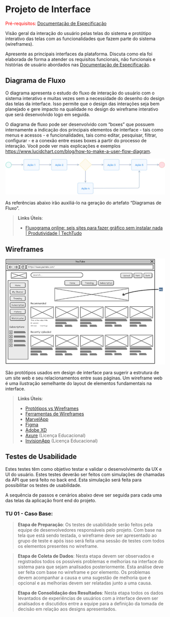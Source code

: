 
# Projeto de Interface

<span style="color:red">Pré-requisitos: <a href="2-Especificação do Projeto.md"> Documentação de Especificação</a></span>

Visão geral da interação do usuário pelas telas do sistema e protótipo interativo das telas com as funcionalidades que fazem parte do sistema (wireframes).

 Apresente as principais interfaces da plataforma. Discuta como ela foi elaborada de forma a atender os requisitos funcionais, não funcionais e histórias de usuário abordados nas <a href="2-Especificação do Projeto.md"> Documentação de Especificação</a>.

## Diagrama de Fluxo

O diagrama apresenta o estudo do fluxo de interação do usuário com o sistema interativo e  muitas vezes sem a necessidade do desenho do design das telas da interface. Isso permite que o design das interações seja bem planejado e gere impacto na qualidade no design do wireframe interativo que será desenvolvido logo em seguida.

O diagrama de fluxo pode ser desenvolvido com “boxes” que possuem internamente a indicação dos principais elementos de interface - tais como menus e acessos - e funcionalidades, tais como editar, pesquisar, filtrar, configurar - e a conexão entre esses boxes a partir do processo de interação. Você pode ver mais explicações e exemplos https://www.lucidchart.com/blog/how-to-make-a-user-flow-diagram.

![Exemplo de Diagrama de Fluxo](img/diagramafluxo2.jpg)

As referências abaixo irão auxiliá-lo na geração do artefato “Diagramas de Fluxo”.

> **Links Úteis**:
> - [Fluxograma online: seis sites para fazer gráfico sem instalar nada | Produtividade | TechTudo](https://www.techtudo.com.br/listas/2019/03/fluxograma-online-seis-sites-para-fazer-grafico-sem-instalar-nada.ghtml)

## Wireframes

![Exemplo de Wireframe](img/wireframe-example.png)

São protótipos usados em design de interface para sugerir a estrutura de um site web e seu relacionamentos entre suas páginas. Um wireframe web é uma ilustração semelhante do layout de elementos fundamentais na interface.
 
> **Links Úteis**:
> - [Protótipos vs Wireframes](https://www.nngroup.com/videos/prototypes-vs-wireframes-ux-projects/)
> - [Ferramentas de Wireframes](https://rockcontent.com/blog/wireframes/)
> - [MarvelApp](https://marvelapp.com/developers/documentation/tutorials/)
> - [Figma](https://www.figma.com/)
> - [Adobe XD](https://www.adobe.com/br/products/xd.html#scroll)
> - [Axure](https://www.axure.com/edu) (Licença Educacional)
> - [InvisionApp](https://www.invisionapp.com/) (Licença Educacional)

## Testes de Usabilidade
Estes testes têm como objetivo testar e validar o desenvolvimento da UX e UI do usuário. Estes testes deverão ser feitos com simulações de chamadas da API que será feito no back end. Esta simulação será feita para possibilitar os testes de usabilidade.

A sequência de passos e cenários abaixo deve ser seguida para cada uma das telas da aplicação front end do projeto.

### TU 01 - Caso Base:

> **Etapa de Preparação**:
>   Os testes de usabilidade serão feitos pela equipe de desenvolvedores responsáveis pelo projeto.
>   Com base na tela que está sendo testada, o wireframe deve ser apresentado ao grupo de teste e após isso será feita uma sessão de testes com todos os elementos presentes no wireframe.

> **Etapa de Coleta de Dados**:
> Nesta etapa devem ser observados e registrados todos os possíveis problemas e melhorias na interface do sistema para que sejam analisados posteriormente. Esta análise deve ser feita com base no wireframe e por elemento.
> Os problemas devem acompanhar a causa e uma sugestão de melhoria que é opcional e as melhorias devem ser relatadas junto a uma causa.

> **Etapa de Consolidação dos Resultados**:
Nesta etapa todos os dados levantados de experiências de usuários com a interface devem ser analisados e discutidos entre a equipe para a definição da tomada de decisão em relação aos designs apresentados. 

